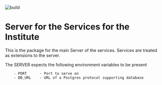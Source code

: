 ![build](https://github.com/iiitr-services/IIITR-Server/actions/workflows/go.yml/badge.svg)
# Server for the Services for the Institute

This is the package for the main Server of the services. Services are treated as extensions to the server.

The SERVER expects the following environment variables to be present
```
	- PORT 		- Port to serve on
	- DB_URL	- URL of a Postgres protocol supporting database
```
